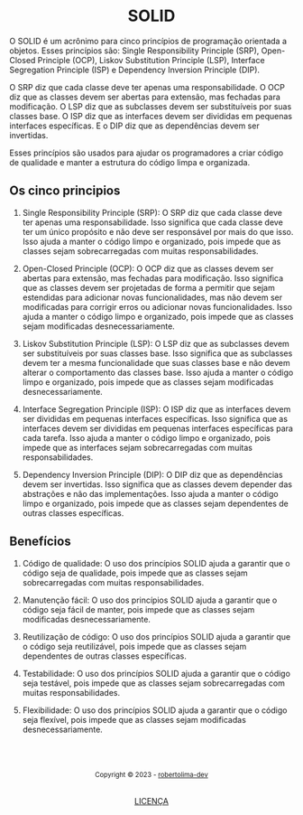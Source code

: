 <h1 align="center">
<br>SOLID
</h1>

O SOLID é um acrônimo para cinco princípios de programação orientada a objetos. Esses princípios são: Single Responsibility Principle (SRP), Open-Closed Principle (OCP), Liskov Substitution Principle (LSP), Interface Segregation Principle (ISP) e Dependency Inversion Principle (DIP).

O SRP diz que cada classe deve ter apenas uma responsabilidade. O OCP diz que as classes devem ser abertas para extensão, mas fechadas para modificação. O LSP diz que as subclasses devem ser substituíveis ​​por suas classes base. O ISP diz que as interfaces devem ser divididas em pequenas interfaces específicas. E o DIP diz que as dependências devem ser invertidas.

Esses princípios são usados ​​para ajudar os programadores a criar código de qualidade e manter a estrutura do código limpa e organizada.

## Os cinco principios

1. Single Responsibility Principle (SRP): O SRP diz que cada classe deve ter apenas uma responsabilidade. Isso significa que cada classe deve ter um único propósito e não deve ser responsável por mais do que isso. Isso ajuda a manter o código limpo e organizado, pois impede que as classes sejam sobrecarregadas com muitas responsabilidades.

2. Open-Closed Principle (OCP): O OCP diz que as classes devem ser abertas para extensão, mas fechadas para modificação. Isso significa que as classes devem ser projetadas de forma a permitir que sejam estendidas para adicionar novas funcionalidades, mas não devem ser modificadas para corrigir erros ou adicionar novas funcionalidades. Isso ajuda a manter o código limpo e organizado, pois impede que as classes sejam modificadas desnecessariamente.

3. Liskov Substitution Principle (LSP): O LSP diz que as subclasses devem ser substituíveis ​​por suas classes base. Isso significa que as subclasses devem ter a mesma funcionalidade que suas classes base e não devem alterar o comportamento das classes base. Isso ajuda a manter o código limpo e organizado, pois impede que as classes sejam modificadas desnecessariamente.

4. Interface Segregation Principle (ISP): O ISP diz que as interfaces devem ser divididas em pequenas interfaces específicas. Isso significa que as interfaces devem ser divididas em pequenas interfaces específicas para cada tarefa. Isso ajuda a manter o código limpo e organizado, pois impede que as interfaces sejam sobrecarregadas com muitas responsabilidades.

5. Dependency Inversion Principle (DIP): O DIP diz que as dependências devem ser invertidas. Isso significa que as classes devem depender das abstrações e não das implementações. Isso ajuda a manter o código limpo e organizado, pois impede que as classes sejam dependentes de outras classes específicas.

## Benefícios

1. Código de qualidade: O uso dos princípios SOLID ajuda a garantir que o código seja de qualidade, pois impede que as classes sejam sobrecarregadas com muitas responsabilidades.

2. Manutenção fácil: O uso dos princípios SOLID ajuda a garantir que o código seja fácil de manter, pois impede que as classes sejam modificadas desnecessariamente.

3. Reutilização de código: O uso dos princípios SOLID ajuda a garantir que o código seja reutilizável, pois impede que as classes sejam dependentes de outras classes específicas.

4. Testabilidade: O uso dos princípios SOLID ajuda a garantir que o código seja testável, pois impede que as classes sejam sobrecarregadas com muitas responsabilidades.

5. Flexibilidade: O uso dos princípios SOLID ajuda a garantir que o código seja flexível, pois impede que as classes sejam modificadas desnecessariamente.

<div align="center">
  <br/>
  <br/>
  <br/>
    <div>
      <sub>Copyright © 2023 - <a href="https://github.com/robertolima-dev">robertolima-dev</sub></a>
    </div>
    <br/>
    <p> 
      <a href="https://github.com/robertolima-dev/licenca/blob/main/LICENSE.md">LICENÇA</a>
    </p>
</div>
